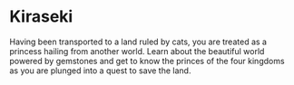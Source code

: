 # Kiraseki

Having been transported to a land ruled by cats, you are treated as a princess hailing from another world. Learn about the beautiful world powered by gemstones and get to know the princes of the four kingdoms as you are plunged into a quest to save the land.
